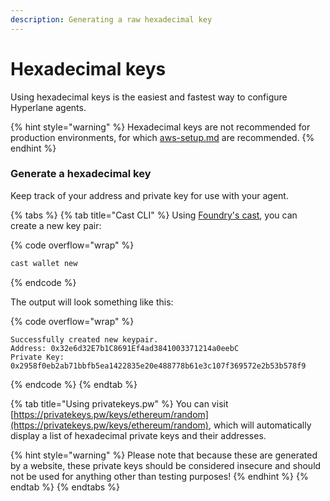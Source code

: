 ```yaml
---
description: Generating a raw hexadecimal key
---
```


# Hexadecimal keys

Using hexadecimal keys is the easiest and fastest way to configure Hyperlane agents.

{% hint style="warning" %}
Hexadecimal keys are not recommended for production environments, for which [aws-setup.md](aws-setup.md "mention") are recommended.
{% endhint %}

### Generate a hexadecimal key&#x20;

Keep track of your address and private key for use with your agent.

{% tabs %}
{% tab title="Cast CLI" %}
Using [Foundry's cast](https://book.getfoundry.sh/cast/), you can create a new key pair:

{% code overflow="wrap" %}
```sh
cast wallet new
```
{% endcode %}

The output will look something like this:

{% code overflow="wrap" %}
```
Successfully created new keypair.
Address: 0x32e6d32E7b1C8691Ef4ad3841003371214a0eebC
Private Key: 0x2958f0eb2ab71bbfb5ea1422835e20e488778b61e3c107f369572e2b53b578f9
```
{% endcode %}
{% endtab %}

{% tab title="Using privatekeys.pw" %}
You can visit [https://privatekeys.pw/keys/ethereum/random](https://privatekeys.pw/keys/ethereum/random), which will automatically display a list of hexadecimal private keys and their addresses.

{% hint style="warning" %}
Please note that because these are generated by a website, these private keys should be considered insecure and should not be used for anything other than testing purposes!
{% endhint %}
{% endtab %}
{% endtabs %}
